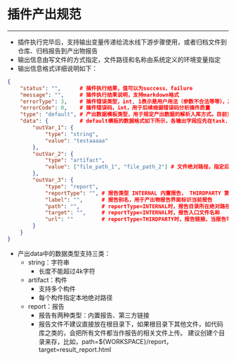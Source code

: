 # 插件产出规范

---

- 插件执行完毕后，支持输出变量传递给流水线下游步骤使用，或者归档文件到仓库、归档报告到产出物报告
- 输出信息由写文件的方式指定，文件路径和名称由系统定义的环境变量指定
- 输出信息格式详细说明如下：

```json
{
    "status": "",      # 插件执行结果，值可以为success、failure
    "message": "",     # 插件执行结果说明，支持markdown格式
    "errorType": 3,    # 插件错误类型，int, 1表示是用户用法（参数不合法等等），2表示依赖的第三方平台问题，3表示是插件逻辑问题
    "errorCode": 0,    # 插件错误码，int，用于后续根据错误码分析插件质量
    "type": "default", # 产出数据模板类型，用于规定产出数据的解析入库方式。目前支持default
    "data": {          # default模板的数据格式如下所示，各输出字段应先在task.json中定义
        "outVar_1": {
            "type": "string",
            "value": "testaaaaa"
        },
        "outVar_2": {
            "type": "artifact",
            "value": ["file_path_1", "file_path_2"] # 文件绝对路径，指定后，agent自动将这些文件归档到仓库
        },
        "outVar_3": {
            "type": "report",
            "reportType": "", # 报告类型 INTERNAL 内置报告， THIRDPARTY 第三方链接， 默认为INTERNAL
            "label": "",      # 报告别名，用于产出物报告界面标识当前报告
            "path": "",       # reportType=INTERNAL时，报告目录所在绝对路径。注意规划报告路径，目录下的所有内容将视为报告关联文件一起存档
            "target": "",     # reportType=INTERNAL时，报告入口文件名称
            "url": ""         # reportType=THIRDPARTY时，报告链接，当报告可以通过url访问时使用
        }
    }
}
```

- 产出data中的数据类型支持三类：
  - string：字符串
    - 长度不能超过4k字符
  - artifact：构件
    - 支持多个构件
    - 每个构件指定本地绝对路径
  - report：报告
    - 报告有两种类型：内置报告、第三方链接
    - 报告文件不建议直接放在根目录下，如果根目录下其他文件，如代码库之类的，会把所有文件都当作报告的相关文件上传。
    建议创建个目录来存，比如，path=${WORKSPACE}/report， target=result_report.html
